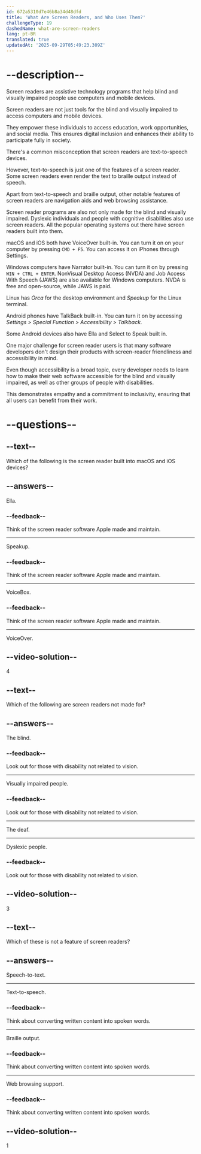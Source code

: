 ```yaml
---
id: 672a5310d7e46b8a34d48dfd
title: 'What Are Screen Readers, and Who Uses Them?'
challengeType: 19
dashedName: what-are-screen-readers
lang: pt-BR
translated: true
updatedAt: '2025-09-29T05:49:23.309Z'
---
```


# --description--

Screen readers are assistive technology programs that help blind and visually impaired people use computers and mobile devices.

Screen readers are not just tools for the blind and visually impaired to access computers and mobile devices.

They empower these individuals to access education, work opportunities, and social media. This ensures digital inclusion and enhances their ability to participate fully in society.

There's a common misconception that screen readers are text-to-speech devices.

However, text-to-speech is just one of the features of a screen reader. Some screen readers even render the text to braille output instead of speech.

Apart from text-to-speech and braille output, other notable features of screen readers are navigation aids and web browsing assistance.

Screen reader programs are also not only made for the blind and visually impaired. Dyslexic individuals and people with cognitive disabilities also use screen readers. All the popular operating systems out there have screen readers built into them.

macOS and iOS both have VoiceOver built-in. You can turn it on on your computer by pressing `CMD + F5`. You can access it on iPhones through Settings.

Windows computers have Narrator built-in. You can turn it on by pressing `WIN + CTRL + ENTER`. NonVisual Desktop Access (NVDA) and Job Access With Speech (JAWS) are also available for Windows computers. NVDA is free and open-source, while JAWS is paid.

Linux has _Orca_ for the desktop environment and _Speakup_ for the Linux terminal.

Android phones have TalkBack built-in. You can turn it on by accessing _Settings > Special Function > Accessibility > Talkback._

Some Android devices also have Ella and Select to Speak built in.

One major challenge for screen reader users is that many software developers don't design their products with screen-reader friendliness and accessibility in mind.

Even though accessibility is a broad topic, every developer needs to learn how to make their web software accessible for the blind and visually impaired, as well as other groups of people with disabilities.

This demonstrates empathy and a commitment to inclusivity, ensuring that all users can benefit from their work.

# --questions--

## --text--

Which of the following is the screen reader built into macOS and iOS devices?

## --answers--

Ella.

### --feedback--

Think of the screen reader software Apple made and maintain.

---

Speakup.

### --feedback--

Think of the screen reader software Apple made and maintain.

---

VoiceBox.

### --feedback--

Think of the screen reader software Apple made and maintain.

---

VoiceOver.

## --video-solution--

4

## --text--

Which of the following are screen readers not made for?

## --answers--

The blind.

### --feedback--

Look out for those with disability not related to vision.

---

Visually impaired people.

### --feedback--

Look out for those with disability not related to vision.

---

The deaf.

---

Dyslexic people.

### --feedback--

Look out for those with disability not related to vision.

## --video-solution--

3

## --text--

Which of these is not a feature of screen readers?

## --answers--

Speech-to-text.

---

Text-to-speech.

### --feedback--

Think about converting written content into spoken words.

---

Braille output.

### --feedback--

Think about converting written content into spoken words.

---

Web browsing support.

### --feedback--

Think about converting written content into spoken words.

## --video-solution--

1
